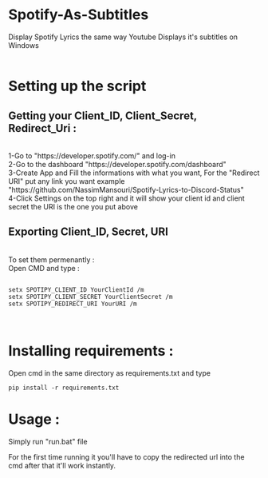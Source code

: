 # Spotify-As-Subtitles

Display Spotify Lyrics the same way Youtube Displays it's subtitles on Windows
<br>
<br>

# Setting up the script

## Getting your Client_ID, Client_Secret, Redirect_Uri :

<br>
1-Go to "https://developer.spotify.com/" and log-in
<br>
2-Go to the dashboard "https://developer.spotify.com/dashboard"
<br>
3-Create App and Fill the informations with what you want, For the "Redirect URI" put any link you want example "https://github.com/NassimMansouri/Spotify-Lyrics-to-Discord-Status"
<br>
4-Click Settings on the top right and it will show your client id and client secret the URI is the one you put above 
<br>

## Exporting Client_ID, Secret, URI

<br>
To set them permenantly : 
<br>
Open CMD and type : 
<br>

```

setx SPOTIPY_CLIENT_ID YourClientId /m
setx SPOTIPY_CLIENT_SECRET YourClientSecret /m
setx SPOTIPY_REDIRECT_URI YourURI /m

```

<br>

# Installing requirements : 

Open cmd in the same directory as requirements.txt and type 
<br>

```
pip install -r requirements.txt
```


# Usage : 

Simply run "run.bat" file

For the first time running it you'll have to copy the redirected url into the cmd after that it'll work instantly.




